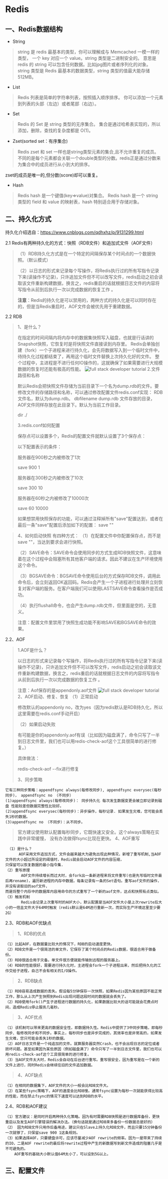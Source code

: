 # Redis 

## 一、Redis数据结构

 - String
>string 是 redis 最基本的类型，你可以理解成与 Memcached 一模一样的类型，
>一个 key 对应一个 value。string 类型是二进制安全的。
>意思是 redis 的 string 可以包含任何数据。比如jpg图片或者序列化的对象。
 string 类型是 Redis 最基本的数据类型，string 类型的值最大能存储 512MB。
 
 - List
> Redis 列表是简单的字符串列表，按照插入顺序排序。
>你可以添加一个元素到列表的头部（左边）或者尾部（右边）。
 - Set 
>Redis 的 Set 是 string 类型的无序集合。
 集合是通过哈希表实现的，所以添加，删除，查找的复杂度都是 O(1)。
 - Zset(sorted set：有序集合)
>Redis zset 和 set 一样也是string类型元素的集合,且不允许重复的成员。
 不同的是每个元素都会关联一个double类型的分数。redis正是通过分数来为集合中的成员进行从小到大的排序。
   
   zset的成员是唯一的,但分数(score)却可以重复。
 - Hash
>Redis hash 是一个键值(key=>value)对集合。
 Redis hash 是一个 string 类型的 field 和 value 的映射表，hash 特别适合用于存储对象。
## 二、持久化方式
持久化介绍选自：https://www.cnblogs.com/qdhxhz/p/9131299.html

2.1 Redis有两种持久化的方式：快照（RDB文件）和追加式文件（AOF文件）

>   （1）RDB持久化方式是在一个特定的间隔保存某个时间点的一个数据快照。（默认模式）
>
>   （2）以日志的形式来记录每个写操作，将Redis执行过的所有写指令记录下来(读操作不记录)，只许追加文件但不可以改写文件，redis启动之初会读取该文件重新构建数据，换言之，redis重启的话就根据日志文件的内容将写指令从前到后执行一次以完成数据的恢复工作 。
>
>    **注意**：Redis的持久化是可以禁用的，两种方式的持久化是可以同时存在的，但是当Redis重启时，AOF文件会被优先用于重建数据。
   
2.2 RDB
>1、是什么？
>
>在指定的时间间隔内将内存中的数据集快照写入磁盘，也就是行话讲的Snapshot快照，它恢复时是将快照文件直接读到内存里。
    Redis会单独创建（fork）一个子进程来进行持久化，会先将数据写入到一个临时文件中，待持久化过程都结束了，再用这个临时文件替换上次持久化好的文件。
    整个过程中，主进程是不进行任何IO操作的，这就确保了如果需要进行大规模数据的恢复时还能有极高的性能。
![full stack developer tutorial](../../doc/image/redisrdb.png)
>2.文件路径和名称
>
>默认Redis会把快照文件存储为当前目录下一个名为dump.rdb的文件。要修改文件的存储路径和名称，可以通过修改配置文件redis.conf实现：
>RDB文件名，默认为dump.rdb。
>dbfilename dump.rdb
> 文件存放的目录，AOF文件同样存放在此目录下。默认为当前工作目录。
>
> dir ./
>
>3.redis.conf如何配置
>
>保存点可以设置多个，Redis的配置文件就默认设置了3个保存点：
>
>以下配置表示的条件：
>
>服务器在900秒之内被修改了1次
>
>save 900 1
>
> 服务器在300秒之内被修改了10次
>
>save 300 10
>
>服务器在60秒之内被修改了10000次
>
>save 60 10000
>
>如果想禁用快照保存的功能，可以通过注释掉所有"save"配置达到，或者在最后一条"save"配置后添加如下的配置：
>save ""

>4、如何启动快照
>有四种方式：
>  （1）在配置文件中你配置保存点，而不是save ""，当达到要求会进行快照。
>
>  （2）SAVE命令：SAVE命令会使用同步的方式生成RDB快照文件，这意味着在这个过程中会阻塞所有其他客户端的请求。因此不建议在生产环境使用这个命令。
>
>  （3）BGSAVE命令：BGSAVE命令使用后台的方式保存RDB文件，调用此命令后，会立刻返回OK返回码。Redis会产生一个子进程进行处理并立刻恢复对客户端的服务。在客户端我们可以使用LASTSAVE命令查看操作是否成功。
>
>  （4）执行flushall命令，也会产生dump.rdb文件，但里面是空的，无意义。
>
>   注意：配置文件里禁用了快照生成功能不影响SAVE和BGSAVE命令的效果。
 
2.2、AOF
>1.AOF是什么？
>
> 
>以日志的形式来记录每个写操作，将Redis执行过的所有写指令记录下来(读操作不记录)，只许追加文件但不可以改写文件，redis启动之初会读取该文件重新构建数据，换言之，redis重启的话就根据日志文件的内容将写指令从前到后执行一次以完成数据的恢复工作 。
> 
>注意：Aof保存的是appendonly.aof文件
![full stack developer tutorial](../../doc/image/redisaof.png)
>2、AOF启动、修复、恢复
>（1）正常启动
>
>修改默认的appendonly no，改为yes（因为redis默认是RDB持久化，所以这里需要在redis.conf手动开启）
>
>（2）如果启动失败
>
>有可能是你的appendonly.aof有误（比如因为磁盘满了，命令只写了一半到日志文件里，我们也可以用redis-check-aof这个工具很简单的进行修复。）
>
>具体做法：
>
>    redis-check-aof --fix进行修复
>
>3、同步策略
>
    它有三种同步策略：appendfsync always(每修改同步), appendfsync everysec(每秒同步)， appendfsync no （不同步）
    (1)appendfsync always(每修改同步)： 同步持久化 每次发生数据变更会被立即记录到磁盘 性能较差但数据完整性比较好。
    (2)appendfsync everysec(每秒同步)：异步操作，每秒记录. 如果发生灾难，您可能会丢失1秒的数据。
    (3)appendfsync no （不同步）：从不同步。
>官方建议使用默认配置每秒同步，它既快速又安全。这个always策略在实践中非常缓慢， 没有办法做得fsync比现在更快。
>4、AOF重写
>
     （1）是什么？
          AOF采用文件追加方式，文件会越来越大为避免出现此种情况，新增了重写机制,当AOF文件的大小超过所设定的阈值时，Redis就会启动AOF文件的内容压缩，
    只保留可以恢复数据的最小指令集.
    （2）重写原理
           AOF文件持续增长而过大时，会fork出一条新进程来将文件重写(也是先写临时文件最后再rename)，遍历新进程的内存中数据，每条记录有一条的Set语句。重写aof文件的操作，并没有读取旧的aof文件，
    而是将整个内存中的数据库内容用命令的方式重写了一个新的aof文件，这点和快照有点类似。
    （3）触发机制
           Redis会记录上次重写时的AOF大小，默认配置是当AOF文件大小是上次rewrite后大小的一倍且文件大于64M时触发（redis默认是64M进行重新一次，而实际生产环境这里至少要2G）
 
2.3、RDB和AOF优缺点
>1、RDB的优点
>
    （1）比起AOF，在数据量比较大的情况下，RDB的启动速度更快。
    （2）RDB文件是一个很简洁的单文件，它保存了某个时间点的Redis数据，很适合用于做备份。
    （3）RDB很适合用于灾备。单文件很方便就能传输到远程的服务器上。
    （4）RDB的性能很好，需要进行持久化时，主进程会fork一个子进程出来，然后把持久化的工作交给子进程，自己不会有相关的I/O操作。
>2、RDB缺点
>
    （1）RDB容易造成数据的丢失。假设每5分钟保存一次快照，如果Redis因为某些原因不能正常工作，那么从上次产生快照到Redis出现问题这段时间的数据就会丢失了。
    （2）RDB使用fork()产生子进程进行数据的持久化，如果数据比较大的话可能就会花费点时间，造成Redis停止服务几毫秒。
>3、AOF优点
>
    （1）该机制可以带来更高的数据安全性，即数据持久性。Redis中提供了3中同步策略，即每秒同步、每修改同步和不同步。事实上，每秒同步也是异步完成的，其效率也是非常高的，如果发生灾难，您只可能会丢失1秒的数据。
    （2）AOF日志文件是一个纯追加的文件。就算服务器突然Crash，也不会出现日志的定位或者损坏问题。甚至如果因为某些原因（例如磁盘满了）命令只写了一半到日志文件里，我们也可以用redis-check-aof这个工具很简单的进行修复。
    （3）当AOF文件太大时，Redis会自动在后台进行重写。重写很安全，因为重写是在一个新的文件上进行，同时Redis会继续往旧的文件追加数据。
>4、AOF缺点

    （1）在相同的数据集下，AOF文件的大小一般会比RDB文件大。
    （2）在某些fsync策略下，AOF的速度会比RDB慢。通常fsync设置为每秒一次就能获得比较高的性能，而在禁止fsync的情况下速度可以达到RDB的水平。
 
2.4、RDB和AOF建议

    （1）官方建议：是同时开启两种持久化策略。因为有时需要RDB快照是进行数据库备份，更快重启以及发生AOF引擎错误的解决办法。（换句话就是通过RDB来多备份一份数据总是好的）
    （2） 因为RDB文件只用作后备用途，建议只在Slave上持久化RDB文件，而且只要15分钟备份一次就够了，只保留save 900 1这条规则。
    （3）如果选择AOF，只要硬盘许可，应该尽量减少AOF rewrite的频率。因为一是带来了持续的IO，二是AOF rewrite的最后将rewrite过程中产生的新数据写到新文件造成的阻塞几乎是不可避免的。
        AOF重写的基础大小默认值64M太小了，可以设到5G以上。

## 三、配置文件
